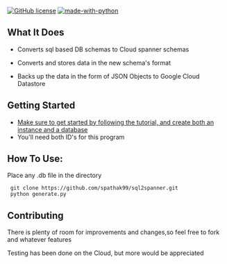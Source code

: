 [![GitHub license](https://img.shields.io/github/license/Naereen/StrapDown.js.svg)](https://github.com/Naereen/StrapDown.js/blob/master/LICENSE) [![made-with-python](https://img.shields.io/badge/Made%20with-Python-1f425f.svg)](https://www.python.org/)

## What It Does
* Converts sql based DB schemas to Cloud spanner schemas

* Converts and stores data in the new schema's format

* Backs up the data in the form of JSON Objects to Google Cloud Datastore

## Getting Started
* [Make sure to get started by following the tutorial, and create both an instance and a database](https://cloud.google.com/spanner/docs/tutorials)
* You'll need both ID's for this program
## How To Use:
Place any .db file in the directory

```shell
 git clone https://github.com/spathak99/sql2spanner.git
 python generate.py
```

## Contributing
There is plenty of room for improvements and changes,so feel free to fork
and whatever features

Testing has been done on the Cloud, but more would be appreciated
